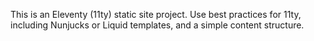 <!-- Use this file to provide workspace-specific custom instructions to Copilot. For more details, visit https://code.visualstudio.com/docs/copilot/copilot-customization#_use-a-githubcopilotinstructionsmd-file -->

This is an Eleventy (11ty) static site project. Use best practices for 11ty, including Nunjucks or Liquid templates, and a simple content structure.
